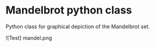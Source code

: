 # Mandelbrot python class #

Python class for graphical depiction of the Mandelbrot set.

![Test] mandel.png
